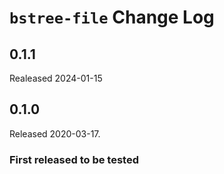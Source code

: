
# `bstree-file` Change Log

## 0.1.1

Realeased 2024-01-15


## 0.1.0

Released 2020-03-17.

### First released to be tested


